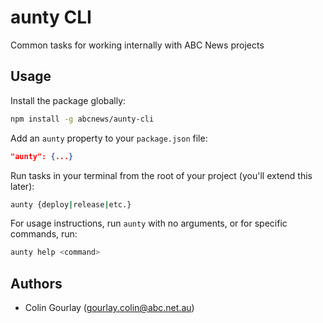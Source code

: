 # aunty CLI

Common tasks for working internally with ABC News projects

## Usage

Install the package globally:

```bash
npm install -g abcnews/aunty-cli
```

Add an `aunty` property to your `package.json` file:

```json
"aunty": {...}
```

Run tasks in your terminal from the root of your project (you'll extend this later):

```bash
aunty {deploy|release|etc.}
```

For usage instructions, run `aunty` with no arguments, or for specific commands, run:

```bash
aunty help <command>
```

## Authors

- Colin Gourlay ([gourlay.colin@abc.net.au](mailto:gourlay.colin@abc.net.au))

